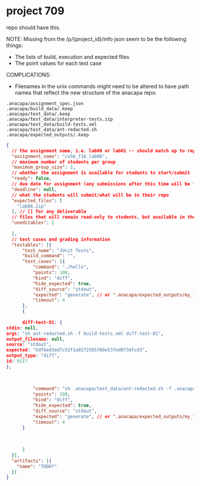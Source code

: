 
# project 709

repo should have this.

NOTE: Missing from the /p/{project_id}/info json seem to be the following things:
* The lists of build, execution and expected files
* The point values for each test case

COMPLICATIONS:
* Filenames in the unix commands might need to be altered to have path names that reflect the new structure of the anacapa repo.


```
.anacapa/assignment_spec.json
.anacapa/build_data/.keep
.anacapa/test_data/.keep
.anacapa/test_data/interpreter-tests.zip
.anacapa/test_data/build-tests.xml
.anacapa/test_data/ant-redacted.sh
.anacapa/expected_outputs/.keep
```


```json
{
  // the assignment name, i.e. lab00 or lab01 -- should match up to repo name
  "assignment_name": "cs56_f16_lab06",
  // maximum number of students per group
  "maximum_group_size": 2,
  // whether the assignment is available for students to start/submit
  "ready": false,
  // due date for assignment (any submissions after this time will be flagged)
  "deadline": null,
  // what the students will submit/what will be in their repo
  "expected_files": [
    "lab06.zip"
  ], // [] for any deliverable
  // files that will remain read-only to students, but available in their repo
  "uneditables": [
  
  ],
  // test cases and grading information
  "testables": [{
      "test_name": "JUnit Tests",
      "build_command": "",
      "test_cases": [{
          "command": "./hello",
          "points": 100,
          "kind": "diff",
          "hide_expected": true,
          "diff_source": "stdout",
          "expected": "generate", // or ".anacapa/expected_outputs/my_file.txt",
          "timeout": 4
      },
      {
      
      diff-test-01: {
stdin: null,
args: "sh ant-redacted.sh -f build-tests.xml diff-test-01",
output_filename: null,
source: "stdout",
expected: "5df6ed3ed7c51f1a92f2595789e537ed073dfcd3",
output_type: "diff",
id: 9117
},
      
      
      
          "command": "sh .anacapa/test_data/ant-redacted.sh -f .anacapa/test_data/build-tests.xml diff-test-01",
          "points": 100,
          "kind": "diff",
          "hide_expected": true,
          "diff_source": "stdout",
          "expected": "generate", // or ".anacapa/expected_outputs/my_file.txt",
          "timeout": 4
      }
      
      
      
      ]
  }],
  "artifacts": [{
    "name": "TODO?"
  }]
}
```
